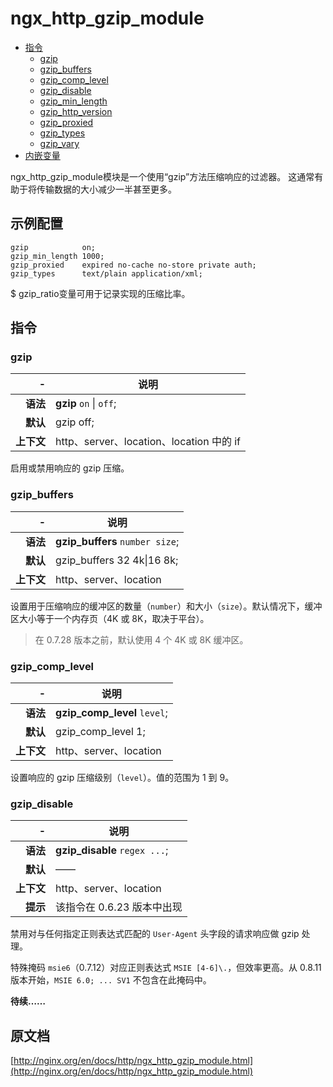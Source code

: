# ngx_http_gzip_module

- [指令](#directives)
    - [gzip](#gzip)
    - [gzip_buffers](#gzip_buffers)
    - [gzip_comp_level](#gzip_comp_level)
    - [gzip_disable](#gzip_disable)
    - [gzip_min_length](#gzip_min_length)
    - [gzip_http_version](#gzip_http_version)
    - [gzip_proxied](#gzip_proxied)
    - [gzip_types](#gzip_types)
    - [gzip_vary](#gzip_vary)
- [内嵌变量](#embedded_variables)

ngx_http_gzip_module模块是一个使用“gzip”方法压缩响应的过滤器。 这通常有助于将传输数据的大小减少一半甚至更多。

<a id="example_configuration"></a>

## 示例配置

```nginx
gzip            on;
gzip_min_length 1000;
gzip_proxied    expired no-cache no-store private auth;
gzip_types      text/plain application/xml;
```

$ gzip_ratio变量可用于记录实现的压缩比率。

<a id="directives"></a>

## 指令

### gzip

|\-|说明|
|------:|------|
|**语法**|**gzip** `on` &#124; `off`;|
|**默认**|gzip off;|
|**上下文**|http、server、location、location 中的 if|

启用或禁用响应的 gzip 压缩。

### gzip_buffers

|\-|说明|
|------:|------|
|**语法**|**gzip_buffers** `number size`;|
|**默认**|gzip_buffers 32 4k&#124;16 8k;|
|**上下文**|http、server、location|

设置用于压缩响应的缓冲区的数量（`number`）和大小（`size`）。默认情况下，缓冲区大小等于一个内存页（4K 或 8K，取决于平台）。

> 在 0.7.28 版本之前，默认使用 4 个 4K 或 8K 缓冲区。

### gzip_comp_level

|\-|说明|
|------:|------|
|**语法**|**gzip_comp_level** `level`;|
|**默认**|gzip_comp_level 1;|
|**上下文**|http、server、location|

设置响应的 gzip 压缩级别（`level`）。值的范围为 1 到 9。

### gzip_disable

|\-|说明|
|------:|------|
|**语法**|**gzip_disable** `regex ...`;|
|**默认**|——|
|**上下文**|http、server、location|
|**提示**|该指令在 0.6.23 版本中出现|

禁用对与任何指定正则表达式匹配的 `User-Agent` 头字段的请求响应做 gzip 处理。

特殊掩码 `msie6`（0.7.12）对应正则表达式 `MSIE [4-6]\.`，但效率更高。从 0.8.11 版本开始，`MSIE 6.0; ... SV1` 不包含在此掩码中。

**待续……**

## 原文档

[http://nginx.org/en/docs/http/ngx_http_gzip_module.html](http://nginx.org/en/docs/http/ngx_http_gzip_module.html)